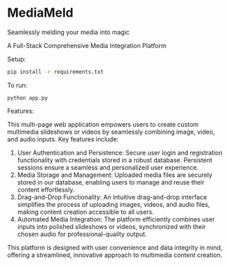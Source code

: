 # MediaMeld
Seamlessly melding your media into magic

A Full-Stack Comprehensive Media Integration Platform

Setup:

```zsh
pip install -r requirements.txt
```

To run:

```
python app.py
```

Features:

This multi-page web application empowers users to create custom multimedia slideshows or videos by seamlessly combining image, video, and audio inputs. Key features include:
1. User Authentication and Persistence: Secure user login and registration functionality with credentials stored in a robust database. Persistent sessions ensure a seamless and personalized user experience.
2. Media Storage and Management: Uploaded media files are securely stored in our database, enabling users to manage and reuse their content effortlessly.
3. Drag-and-Drop Functionality: An intuitive drag-and-drop interface simplifies the process of uploading images, videos, and audio files, making content creation accessible to all users.
4. Automated Media Integration: The platform efficiently combines user inputs into polished slideshows or videos, synchronized with their chosen audio for professional-quality output.

This platform is designed with user convenience and data integrity in mind, offering a streamlined, innovative approach to multimedia content creation.
